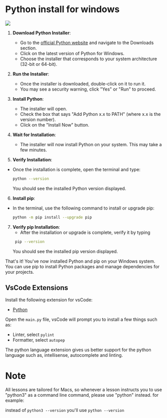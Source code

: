 # Python install for windows

![](https://analyticsindiamag.com/wp-content/uploads/2019/10/python-1-1600x901.jpg)

1. **Download Python Installer**: 
   - Go to the [official Python website](https://www.python.org/) and navigate to the Downloads section.
   - Click on the latest version of Python for Windows.
   - Choose the installer that corresponds to your system architecture (32-bit or 64-bit).

2. **Run the Installer**:
   - Once the installer is downloaded, double-click on it to run it.
   - You may see a security warning, click "Yes" or "Run" to proceed.

3. **Install Python**:
   - The installer will open.
   - Check the box that says "Add Python x.x to PATH" (where x.x is the version number).
   - Click on the "Install Now" button.

4. **Wait for Installation**:
   - The installer will now install Python on your system. This may take a few minutes.

5. **Verify Installation**:

  - Once the installation is complete, open the terminal and type:
    ```sh
    python --version
    ```
    You should see the installed Python version displayed.

 6.  **Install pip**:
   - In the terminal, use the following command to install or upgrade pip:
     ```bash
     python -m pip install --upgrade pip
     ```

7. **Verify pip Installation**:
   - After the installation or upgrade is complete, verify it by typing
   ```sh
    pip --version
    ```
    You should see the installed pip version displayed.

That's it! You've now installed Python and pip on your Windows system. You can use pip to install Python packages and manage dependencies for your projects.

   ## VsCode Extensions

Install the following extension for vsCode:

- [Python](https://marketplace.visualstudio.com/items?itemName=ms-python.python)

Open the `main.py` file, vsCode will prompt you to install a few things such as:

- Linter, select `pylint`
- Formatter, select `autopep`

The python language extension gives us better support for the python language such as, intellisense, autocomplete and linting.


# Note
All lessons are tailored for Macs, so whenever a lesson instructs you to use "python3" as a command line command, please use "python" instead.
for example:

instead of `python3 --version` you'll use `python --version`
